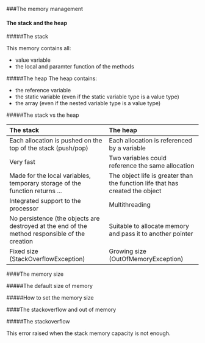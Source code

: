 ###The memory management

#### The stack and the heap

#####The stack

This memory contains all:
- value variable
- the local and paramter function of the methods


#####The heap
The heap contains:
- the reference variable
- the static variable (even if the static variable type is a value type)
- the array (even if the nested variable type is a value type)


#####The stack vs the heap

| The stack | The heap |
|:----------|:---------|
|Each allocation is pushed on the top of the stack (push/pop) | Each allocation is referenced by a variable |
|Very fast | Two variables could reference the same allocation |
|Made for the local variables, temporary storage of the function returns ...|The object life is greater than the function life that has created the object|
|Integrated support to the processor | Multithreading |
| No persistence (the objects are destroyed at the end of the method responsible of the creation | Suitable to allocate memory and pass it to another pointer |
|Fixed size (StackOverflowException) | Growing size (OutOfMemoryException) |



####The memory size

#####The default size of memory



#####How to set the memory size



####The stackoverflow and out of memory

#####The stackoverflow

This error raised when the stack memory capacity is not enough.

